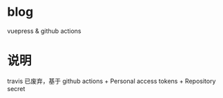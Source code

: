 # blog

vuepress & github actions

# 说明

travis 已废弃，基于 github actions + Personal access tokens + Repository secret

